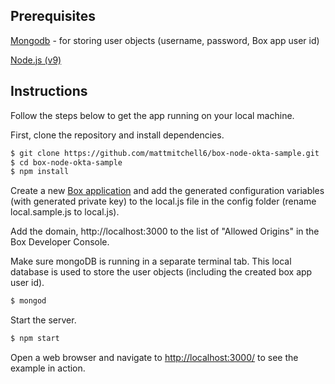 ## Prerequisites
[Mongodb](https://treehouse.github.io/installation-guides/mac/mongo-mac.html) - for storing user objects (username, password, Box app user id)

[Node.js (v9)](https://nodejs.org/en/)

## Instructions

Follow the steps below to get the app running on your local machine.

First, clone the repository and install dependencies.
```bash
$ git clone https://github.com/mattmitchell6/box-node-okta-sample.git
$ cd box-node-okta-sample
$ npm install
```

Create a new [Box application](https://developer.box.com/docs/configuring-service-accounts) and add the generated configuration variables (with generated private key) to the local.js file in the config folder (rename local.sample.js to local.js).

Add the domain, http://localhost:3000 to the list of "Allowed Origins" in the Box Developer Console.

Make sure mongoDB is running in a separate terminal tab. This local database is used to store the user objects (including the created box app user id).

```bash
$ mongod
```

Start the server.

```bash
$ npm start
```

Open a web browser and navigate to [http://localhost:3000/](http://127.0.0.1:3000/)
to see the example in action.
